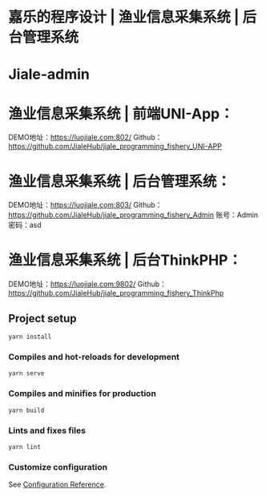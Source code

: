 # 嘉乐的程序设计 | 渔业信息采集系统 | 后台管理系统

# Jiale-admin

# 渔业信息采集系统 | 前端UNI-App：
DEMO地址：<https://luojiale.com:802/>
Github：<https://github.com/JialeHub/jiale_programming_fishery_UNI-APP>

# 渔业信息采集系统 | 后台管理系统：
DEMO地址：<https://luojiale.com:803/>
Github：<https://github.com/JialeHub/jiale_programming_fishery_Admin>
账号：Admin 密码：asd

# 渔业信息采集系统 | 后台ThinkPHP：
DEMO地址：<https://luojiale.com:9802/>
Github：<https://github.com/JialeHub/jiale_programming_fishery_ThinkPhp>

## Project setup
```
yarn install
```

### Compiles and hot-reloads for development
```
yarn serve
```

### Compiles and minifies for production
```
yarn build
```

### Lints and fixes files
```
yarn lint
```

### Customize configuration
See [Configuration Reference](https://cli.vuejs.org/config/).
